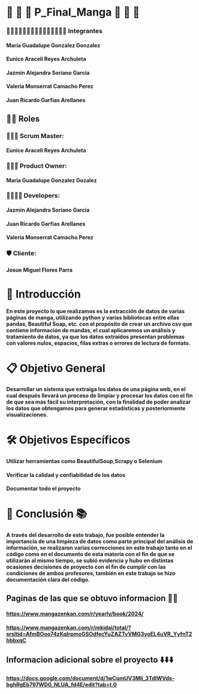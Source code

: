 # 👘 👺 👹 P_Final_Manga 🐉 🧝 🥷

### 👨🏻‍💻👩🏻‍💻👩🏻‍💻👩🏻‍💻👩🏻‍💻 Integrantes
#### Maria Guadalupe Gonzalez Gonzalez
#### Eunice Araceli Reyes Archuleta
#### Jazmin Alejandra Soriano Garcia
#### Valeria Monserrat Camacho Perez 
#### Juan Ricardo Garfias Arellanes

## 📖🧠 Roles
### 👩🏻‍💼 Scrum Master:
#### Eunice Araceli Reyes Archuleta 
### 👩🏻‍💼 Product Owner: 
#### Maria Guadalupe Gonzalez Gozalez
### 🧑‍🧑‍🧒‍🧒 Developers: 
#### Jazmin Alejandra Soriano Garcia
#### Juan Ricardo Garfias Arellanes
#### Valeria Monserrat Camacho Perez
### 🛡️ Cliente: 
#### Josue Miguel Flores Parra




# 💬 Introducción
#### En este proyecto lo que realizamos es la extracción de datos de varias páginas de manga, utilizando python y varias bibliotecas entre ellas pandas, Beautiful Soap, etc. con el propósito de crear un archivo csv que contiene información de mandas, el cual aplicaremos un análisis y tratamiento de datos, ya que los datos extraídos presentan problemas con valores nulos, espacios, filas extras o errores de lectura de formato.

# 📋 Objetivo General
#### Desarrollar un sistema que extraiga los datos de una página web, en el cual después llevará un proceso de limpiar y procesar los datos con el fin de que sea más fácil su interpretación, con la finalidad de poder analizar los datos que obtengamos para generar estadísticas y posteriormente visualizaciones.

# 🛠️ Objetivos Específicos
#### Utilizar herramientas como BeautifulSoup,Scrapy o Selenium
#### Verificar la calidad y confiabilidad de los datos
#### Documentar todo el proyecto




# 🧠 Conclusión 📚
#### A través del desarrollo de este trabajo, fue posible entender la importancia de una limpieza de datos como parte principal del análisis de información, se realizaron varias correcciones en este trabajo tanto en el código como en el documento de esta materia con el fin de que se utilizarán al mismo tiempo, se subió evidencia y hubo en distintas ocasiones decisiones de proyecto con el fin de cumplir con las condiciones de ambos profesores, también en este trabajo se hizo documentación clara del código.


## Paginas de las que se obtuvo informacion 🏯🎴
#### https://www.mangazenkan.com/r/yearly/book/2024/
#### https://www.mangazenkan.com/r/rekidai/total/?srsltid=AfmBOoo74zKqIrpmoGSOdfecYuZAZTvVMG3yoEL4uVR_YyfnT2hbbxqC

##  Informacion adicional sobre el proyecto ⬇️⬇️⬇️
#### https://docs.google.com/document/d/1wCumUV3Mli_3TdIWVds-bghRgEb797WD0_NLUA_fd4E/edit?tab=t.0
